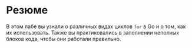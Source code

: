# Резюме

В этом лабе вы узнали о различных видах циклов `for` в Go и о том, как их использовать. Также вы практиковались в заполнении неполных блоков кода, чтобы они работали правильно.

